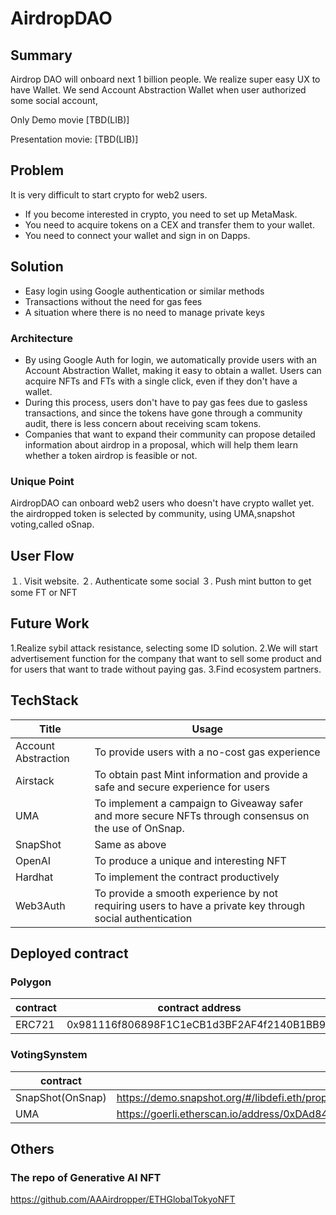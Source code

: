 # AirdropDAO

## Summary
Airdrop DAO will onboard next 1 billion people.
We realize super easy UX to have Wallet.
We send Account Abstraction Wallet when user authorized some social account,


Only Demo movie [TBD(LIB)]

Presentation  movie: [TBD(LIB)]

## Problem

It is very difficult to start crypto for web2 users.

- If you become interested in crypto, you need to set up MetaMask.
- You need to acquire tokens on a CEX and transfer them to your wallet.
- You need to connect your wallet and sign in on Dapps.

## Solution

- Easy login using Google authentication or similar methods
- Transactions without the need for gas fees
- A situation where there is no need to manage private keys

### Architecture

- By using Google Auth for login, we automatically provide users with an Account Abstraction Wallet, making it easy to obtain a wallet. Users can acquire NFTs and FTs with a single click, even if they don't have a wallet.
- During this process, users don't have to pay gas fees due to gasless transactions, and since the tokens have gone through a community audit, there is less concern about receiving scam tokens.
- Companies that want to expand their community can propose detailed information about airdrop in a proposal, which will help them learn whether a token airdrop is feasible or not.


### Unique Point

AirdropDAO can onboard web2 users who doesn't have crypto wallet yet.
the airdropped token is selected by community, using UMA,snapshot voting,called oSnap.


## User Flow

１. Visit website.
２. Authenticate some social
３. Push mint button to get some FT or NFT


## Future Work
1.Realize sybil attack resistance, selecting some ID solution.
2.We will start advertisement function for the company that want to sell some product and for users that want to trade without paying gas.
3.Find ecosystem partners.

## TechStack

| Title | Usage |
| --- | --- |
| Account Abstraction |  To provide users with a no-cost gas experience |
| Airstack | To obtain past Mint information and provide a safe and secure experience for users |
| UMA |  To implement a campaign to Giveaway safer and more secure NFTs through consensus on the use of OnSnap. |
| SnapShot |  Same as above |
| OpenAI |  To produce a unique and interesting NFT |
| Hardhat |  To implement the contract productively |
| Web3Auth |  To provide a smooth experience by not requiring users to have a private key through social authentication |

## Deployed contract

### Polygon

| contract | contract address |
| --- | --- |
| ERC721 | 0x981116f806898F1C1eCB1d3BF2AF4f2140B1BB92 |

### VotingSynstem

| contract | contract address |
| --- | --- |
| SnapShot(OnSnap) | https://demo.snapshot.org/#/libdefi.eth/proposal/0xa8f965308af64f33e300cc7091171e36d12ab726bc5455ae2d02cd8ad4c3daa9 |
| UMA | https://goerli.etherscan.io/address/0xDAd843F42Ad405c44c1D9B17f530CB1a6Cbdabf0  |

## Others

### The repo of Generative AI NFT
https://github.com/AAAirdropper/ETHGlobalTokyoNFT
